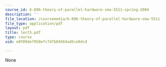 ```yaml
---
course_id: 6-896-theory-of-parallel-hardware-sma-5511-spring-2004
description: ''
file_location: /coursemedia/6-896-theory-of-parallel-hardware-sma-5511-spring-2004/e0f09de7958efc747b04564ad5ce0dcd_lect5.pdf
file_type: application/pdf
layout: pdf
title: lect5.pdf
type: course
uid: e0f09de7958efc747b04564ad5ce0dcd

---
```

None
